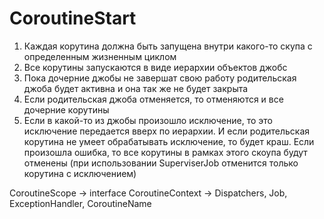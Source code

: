 # CoroutineStart
1. Каждая корутина должна быть запущена внутри какого-то скупа с определенным жизненным циклом 
2. Все корутины запускаются в виде иерархии объектов джобс
3. Пока дочерние джобы не завершат свою работу родительская джоба будет активна и она так же не будет закрыта 
4. Если родительская джоба отменяется, то отменяются и все дочерние корутины
5. Если в какой-то из джобы произошло исключение, то это исключение передается вверх по иерархии. И если родительская корутина не умеет обрабатывать исключение, то будет краш. Если произошла ошибка, то все корутины в рамках этого скоупа будут отменены (при использовании SuperviserJob отменится только корутина с исключением)

CoroutineScope -> interface CoroutineContext -> Dispatchers, Job, ExceptionHandler, CoroutineName
